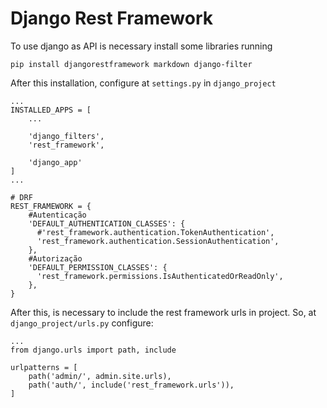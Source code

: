 # Django Rest Framework

To use django as API is necessary install some libraries running 

```
pip install djangorestframework markdown django-filter
```

After this installation, configure at `settings.py` in `django_project` 

```
...
INSTALLED_APPS = [
    ...

    'django_filters',
    'rest_framework',

    'django_app'
]
...

# DRF
REST_FRAMEWORK = {
    #Autenticação
    'DEFAULT_AUTHENTICATION_CLASSES': {
      #'rest_framework.authentication.TokenAuthentication',
      'rest_framework.authentication.SessionAuthentication',
    },
    #Autorização
    'DEFAULT_PERMISSION_CLASSES': {
      'rest_framework.permissions.IsAuthenticatedOrReadOnly',
    },
}
```

After this, is necessary to include the rest framework urls in project. So, at `django_project/urls.py` configure:

```
...
from django.urls import path, include

urlpatterns = [
    path('admin/', admin.site.urls),
    path('auth/', include('rest_framework.urls')),
]
```
